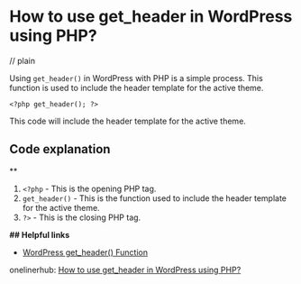 # How to use get_header in WordPress using PHP?
// plain

Using `get_header()` in WordPress with PHP is a simple process. This function is used to include the header template for the active theme.

```
<?php get_header(); ?>
```

This code will include the header template for the active theme.

## Code explanation
**

1. `<?php` - This is the opening PHP tag.
2. `get_header()` - This is the function used to include the header template for the active theme.
3. `?>` - This is the closing PHP tag.

**## Helpful links**

- [WordPress get_header() Function](https://developer.wordpress.org/reference/functions/get_header/)

onelinerhub: [How to use get_header in WordPress using PHP?](https://onelinerhub.com/php-wordpress/how-to-use-get_header-in-wordpress-using-php)